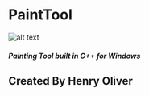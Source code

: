 # PaintTool

![alt text](https://i.imgur.com/3fi4TGX.png)

##### Painting Tool built in C++ for Windows

## Created By Henry Oliver
